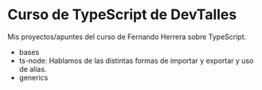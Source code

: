 # Curso de TypeScript de DevTalles

Mis proyectos/apuntes del curso de Fernando Herrera sobre TypeScript.

- bases
- ts-node: Hablamos de las distintas formas de importar y exportar y uso de alias.
- generics
